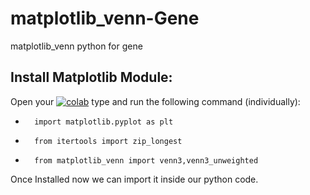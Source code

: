 # matplotlib_venn-Gene
matplotlib_venn python for gene

## Install Matplotlib Module:

Open your  <a href="[https://colab.research.google.com/drive/1yPQWnmxWKkHZgsB9hZuzdD6D9r77paLR?usp=sharing](https://colab.research.google.com/drive/1yPQWnmxWKkHZgsB9hZuzdD6D9r77paLR?usp=sharing)" ><img src="https://colab.research.google.com/assets/colab-badge.svg" alt="colab"/></a>  type and run the following command (individually):

 -       import matplotlib.pyplot as plt
 -       from itertools import zip_longest
 -       from matplotlib_venn import venn3,venn3_unweighted

 

Once Installed now we can import it inside our python code.


